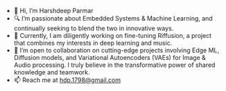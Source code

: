 - 👋 Hi, I’m Harshdeep Parmar
- 🔍 I’m passionate about Embedded Systems & Machine Learning, and continually seeking to blend the two in innovative ways.
- 🚀 Currently, I am diligently working on fine-tuning Riffusion, a project that combines my interests in deep learning and music.
- 🤝 I’m open to collaboration on cutting-edge projects involving Edge ML, Diffusion models, and Variational Autoencoders (VAEs) for Image & Audio processing. I truly believe in the transformative power of shared knowledge and teamwork.
- 📫 Reach me at hdp.1798@gmail.com

<!---
hdparmar/hdparmar is a ✨ special ✨ repository because its `README.md` (this file) appears on your GitHub profile.
You can click the Preview link to take a look at your changes.
--->

